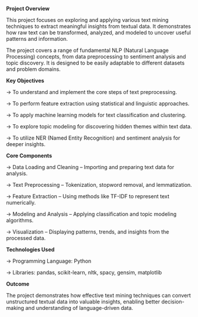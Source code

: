 **Project Overview**

This project focuses on exploring and applying various text mining techniques to extract meaningful insights from textual data.
It demonstrates how raw text can be transformed, analyzed, and modeled to uncover useful patterns and information.

The project covers a range of fundamental NLP (Natural Language Processing) concepts, from data preprocessing to sentiment analysis and topic discovery. It is designed to be easily adaptable to different datasets and problem domains.

**Key Objectives**

-> To understand and implement the core steps of text preprocessing.

-> To perform feature extraction using statistical and linguistic approaches.

-> To apply machine learning models for text classification and clustering.

-> To explore topic modeling for discovering hidden themes within text data.

-> To utilize NER (Named Entity Recognition) and sentiment analysis for deeper insights.

**Core Components**

-> Data Loading and Cleaning – Importing and preparing text data for analysis.

-> Text Preprocessing – Tokenization, stopword removal, and lemmatization.

-> Feature Extraction – Using methods like TF-IDF to represent text numerically.

-> Modeling and Analysis – Applying classification and topic modeling algorithms.

-> Visualization – Displaying patterns, trends, and insights from the processed data.

**Technologies Used**

-> Programming Language: Python

-> Libraries: pandas, scikit-learn, nltk, spacy, gensim, matplotlib

**Outcome**

The project demonstrates how effective text mining techniques can convert unstructured textual data into valuable insights, enabling better decision-making and understanding of language-driven data.


